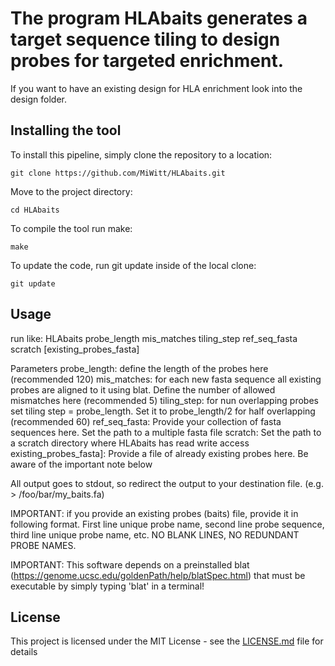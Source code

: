 
# The program HLAbaits generates a target sequence tiling to design probes for targeted enrichment. 
If you want to have an existing design for HLA enrichment look into the design folder.


## Installing the tool

To install this pipeline, simply clone the repository to a location:

`git clone https://github.com/MiWitt/HLAbaits.git`

Move to the project directory:

`cd HLAbaits`

To compile the tool run make:

`make`

To update the code, run git update inside of the local clone:

`git update`

## Usage
run like: 
    HLAbaits probe_length mis_matches tiling_step ref_seq_fasta scratch [existing_probes_fasta]

Parameters
    probe_length:  define the length of the probes here (recommended 120)
    mis_matches:   for each new fasta sequence all existing probes are aligned to it using blat. Define the number of allowed mismatches here (recommended 5)
    tiling_step:   for nun overlapping probes set tiling step = probe_length. Set it to probe_length/2 for half overlapping (recommended 60)
    ref_seq_fasta: Provide your collection of fasta sequences here. Set the path to a multiple fasta file
    scratch:       Set the path to a scratch directory where HLAbaits has read write access
    existing_probes_fasta]: Provide a file of already existing probes here. Be aware of the important note below


All output goes to stdout, so redirect the output to your destination file. (e.g. > /foo/bar/my_baits.fa)

IMPORTANT: if you provide an existing probes (baits) file, provide it in following format. First line unique probe name, second line probe sequence, third line unique probe name, etc. NO BLANK LINES, NO REDUNDANT PROBE NAMES.

IMPORTANT: This software depends on a preinstalled blat (https://genome.ucsc.edu/goldenPath/help/blatSpec.html) that must be executable by simply typing 'blat' in a terminal!


## License

This project is licensed under the MIT License - see the [LICENSE.md](LICENSE.md) file for details



